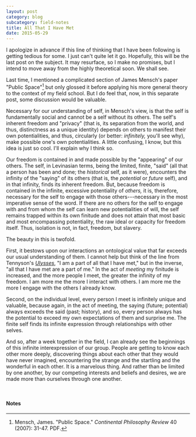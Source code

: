 ```yaml
---
layout: post
category: blog
subcategory: field-notes
title: All That I Have Met
date: 2015-05-29
---
```


I apologize in advance if this line of thinking that I have been following is getting tedious for some. I just can't quite let it go. Hopefully, this will be the last post on the subject. It may resurface, so I make no promises, but I intend to move away from the highly theoretical soon. We shall see.

Last time, I mentioned a complicated section of James Mensch's paper "Public Space"[^1] but only glossed it before applying his more general theory to the context of my field school. But I do feel that, now, in this separate post, some discussion would be valuable.

Necessary for our understanding of self, in Mensch's view, is that the self is fundamentally social and cannot be a self without its others. The self's inherent freedom and "privacy" (that is, its separation from the world, and thus, distinctness as a unique identity) depends on others to manifest their own potentialities, and thus, circularly (or better: *infinitely,* you'll see why), make possible one's own potentialities. A little confusing, I know, but this idea is just so cool. I'll explain why I think so.

Our freedom is contained in and made possible by the "appearing" of our others. The self, in Levinasian terms, being the limited, finite, "said" (all that a person has been and done; the *historical* self, as it were), encounters the infinity of the "saying" of its others (that is, the *potential* or *future* self), and in that infinity, finds its inherent freedom. But, because freedom is contained in the infinite, excessive potentiality of *others,* it is, therefore, necessary for the self to engage with those others---necessary in the most imperative sense of the word. If there are no others for the self to engage with and from whom the self can learn new potentialities of will, the self remains trapped within its own finitude and does not attain that most basic and most encompassing potentiality, the raw ideal or capacity for freedom itself. Thus, isolation is not, in fact, freedom, but slavery.

The beauty in this is twofold.

First, it bestows upon our interactions an ontological value that far exceeds our usual understanding of them. I cannot help but think of the line from Tennyson's [*Ulysses*](https://www.poetryfoundation.org/poems/45392/ulysses), "I am a part of all that I have met," but in the inverse, "all that I have met are a part of me." In the act of *meeting* my finitude is increased, and the more people I meet, the greater the infinity of my freedom. I am more me the more I interact with others. I am more me the more I engage with the others I already know.

Second, on the individual level, every person I meet is infinitely unique and valuable, because again, in the act of meeting, the saying (future; potential) always exceeds the said (past; history), and so, every person always has the potential to exceed my own expectations of them and surprise me. The finite self finds its infinite expression through relationships with other selves.

And so, after a week together in the field, I can already see the beginnings of this infinite interexpression of our group. People are getting to know each other more deeply, discovering things about each other that they would have never imagined, encountering the strange and the startling and the wonderful in each other. It is a marvelous thing. And rather than be limited by one another, by our competing interests and beliefs and desires, we are made more than ourselves through one another.

<br>

#### Notes

[^1]: Mensch, James. "Public Space." *Continental Philosophy Review* 40 (2007): 31-47. PDF.
